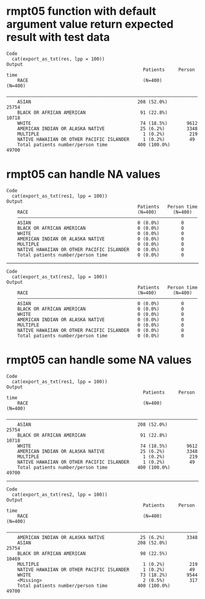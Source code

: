 # rmpt05 function with default argument value return expected result with test data

    Code
      cat(export_as_txt(res, lpp = 100))
    Output
                                                      Patients     Person time
        RACE                                          (N=400)        (N=400)  
        ——————————————————————————————————————————————————————————————————————
        ASIAN                                       208 (52.0%)       25754   
        BLACK OR AFRICAN AMERICAN                    91 (22.8%)       10718   
        WHITE                                        74 (18.5%)       9612    
        AMERICAN INDIAN OR ALASKA NATIVE             25 (6.2%)        3348    
        MULTIPLE                                      1 (0.2%)         219    
        NATIVE HAWAIIAN OR OTHER PACIFIC ISLANDER     1 (0.2%)         49     
        Total patients number/person time           400 (100.0%)      49700   

# rmpt05 can handle NA values

    Code
      cat(export_as_txt(res1, lpp = 100))
    Output
                                                    Patients   Person time
        RACE                                        (N=400)      (N=400)  
        ——————————————————————————————————————————————————————————————————
        ASIAN                                       0 (0.0%)        0     
        BLACK OR AFRICAN AMERICAN                   0 (0.0%)        0     
        WHITE                                       0 (0.0%)        0     
        AMERICAN INDIAN OR ALASKA NATIVE            0 (0.0%)        0     
        MULTIPLE                                    0 (0.0%)        0     
        NATIVE HAWAIIAN OR OTHER PACIFIC ISLANDER   0 (0.0%)        0     
        Total patients number/person time           0 (0.0%)        0     

---

    Code
      cat(export_as_txt(res2, lpp = 100))
    Output
                                                    Patients   Person time
        RACE                                        (N=400)      (N=400)  
        ——————————————————————————————————————————————————————————————————
        ASIAN                                       0 (0.0%)        0     
        BLACK OR AFRICAN AMERICAN                   0 (0.0%)        0     
        WHITE                                       0 (0.0%)        0     
        AMERICAN INDIAN OR ALASKA NATIVE            0 (0.0%)        0     
        MULTIPLE                                    0 (0.0%)        0     
        NATIVE HAWAIIAN OR OTHER PACIFIC ISLANDER   0 (0.0%)        0     
        Total patients number/person time           0 (0.0%)        0     

# rmpt05 can handle some NA values

    Code
      cat(export_as_txt(res1, lpp = 100))
    Output
                                                      Patients     Person time
        RACE                                          (N=400)        (N=400)  
        ——————————————————————————————————————————————————————————————————————
        ASIAN                                       208 (52.0%)       25754   
        BLACK OR AFRICAN AMERICAN                    91 (22.8%)       10718   
        WHITE                                        74 (18.5%)       9612    
        AMERICAN INDIAN OR ALASKA NATIVE             25 (6.2%)        3348    
        MULTIPLE                                      1 (0.2%)         219    
        NATIVE HAWAIIAN OR OTHER PACIFIC ISLANDER     1 (0.2%)         49     
        Total patients number/person time           400 (100.0%)      49700   

---

    Code
      cat(export_as_txt(res2, lpp = 100))
    Output
                                                      Patients     Person time
        RACE                                          (N=400)        (N=400)  
        ——————————————————————————————————————————————————————————————————————
        AMERICAN INDIAN OR ALASKA NATIVE             25 (6.2%)        3348    
        ASIAN                                       208 (52.0%)       25754   
        BLACK OR AFRICAN AMERICAN                    90 (22.5%)       10469   
        MULTIPLE                                      1 (0.2%)         219    
        NATIVE HAWAIIAN OR OTHER PACIFIC ISLANDER     1 (0.2%)         49     
        WHITE                                        73 (18.2%)       9544    
        <Missing>                                     2 (0.5%)         317    
        Total patients number/person time           400 (100.0%)      49700   

